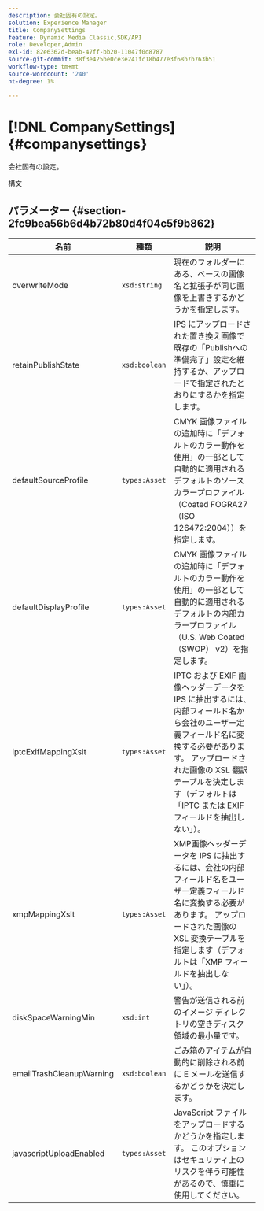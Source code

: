```yaml
---
description: 会社固有の設定。
solution: Experience Manager
title: CompanySettings
feature: Dynamic Media Classic,SDK/API
role: Developer,Admin
exl-id: 82e6362d-beab-47ff-bb20-11047f0d8787
source-git-commit: 38f3e425be0ce3e241fc18b477e3f68b7b763b51
workflow-type: tm+mt
source-wordcount: '240'
ht-degree: 1%

---
```


# [!DNL CompanySettings]{#companysettings}

会社固有の設定。

構文

## パラメーター {#section-2fc9bea56b6d4b72b80d4f04c5f9b862}

| 名前 | 種類 | 説明 |
|---|---|---|
| overwriteMode | `xsd:string` | 現在のフォルダーにある、ベースの画像名と拡張子が同じ画像を上書きするかどうかを指定します。 |
| retainPublishState | `xsd:boolean` | IPS にアップロードされた置き換え画像で既存の「Publishへの準備完了」設定を維持するか、アップロードで指定されたとおりにするかを指定します。 |
| defaultSourceProfile | `types:Asset` | CMYK 画像ファイルの追加時に「デフォルトのカラー動作を使用」の一部として自動的に適用されるデフォルトのソースカラープロファイル（Coated FOGRA27 （ISO 126472:2004））を指定します。 |
| defaultDisplayProfile | `types:Asset` | CMYK 画像ファイルの追加時に「デフォルトのカラー動作を使用」の一部として自動的に適用されるデフォルトの内部カラープロファイル（U.S. Web Coated （SWOP） v2）を指定します。 |
| iptcExifMappingXslt | `types:Asset` | IPTC および EXIF 画像ヘッダーデータを IPS に抽出するには、内部フィールド名から会社のユーザー定義フィールド名に変換する必要があります。 アップロードされた画像の XSL 翻訳テーブルを決定します（デフォルトは「IPTC または EXIF フィールドを抽出しない」）。 |
| xmpMappingXslt | `types:Asset` | XMP画像ヘッダーデータを IPS に抽出するには、会社の内部フィールド名をユーザー定義フィールド名に変換する必要があります。 アップロードされた画像の XSL 変換テーブルを指定します（デフォルトは「XMP フィールドを抽出しない」）。 |
| diskSpaceWarningMin | `xsd:int` | 警告が送信される前のイメージ ディレクトリの空きディスク領域の最小量です。 |
| emailTrashCleanupWarning | `xsd:boolean` | ごみ箱のアイテムが自動的に削除される前に E メールを送信するかどうかを決定します。 |
| javascriptUploadEnabled | `types:Asset` | JavaScript ファイルをアップロードするかどうかを指定します。 このオプションはセキュリティ上のリスクを伴う可能性があるので、慎重に使用してください。 |
